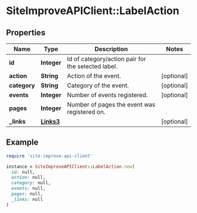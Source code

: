 # SiteImproveAPIClient::LabelAction

## Properties

| Name | Type | Description | Notes |
| ---- | ---- | ----------- | ----- |
| **id** | **Integer** | Id of category/action pair for the selected label. |  |
| **action** | **String** | Action of the event. | [optional] |
| **category** | **String** | Category of the event. | [optional] |
| **events** | **Integer** | Number of events registered. | [optional] |
| **pages** | **Integer** | Number of pages the event was registered on. |  |
| **_links** | [**Links3**](Links3.md) |  | [optional] |

## Example

```ruby
require 'site-improve-api-client'

instance = SiteImproveAPIClient::LabelAction.new(
  id: null,
  action: null,
  category: null,
  events: null,
  pages: null,
  _links: null
)
```

